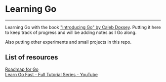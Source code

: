 # Learning Go

---

Learning Go with the book ["Introducing Go" by Caleb Doxsey](https://www.oreilly.com/library/view/introducing-go/9781491941997/).
Putting it here to keep track of progress and will be adding notes as I Go along. 

Also putting other experiments and small projects in this repo.

## List of resources
[Roadmap for Go](https://roadmap.sh/golang)  
[Learn Go Fast - Full Tutorial Series - YouTube](https://www.youtube.com/playlist?list=PLstEdxtNm3vt_Ft-_MSzvgE98WwdsOIUG)
